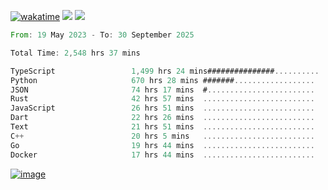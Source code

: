[![wakatime](https://wakatime.com/badge/user/00eead22-fb14-4dd0-ab8a-3625cafbd50d.svg)](https://wakatime.com/@00eead22-fb14-4dd0-ab8a-3625cafbd50d)
![](https://komarev.com/ghpvc/?username=flatypus)
![](https://pixel.flatypus.me/flatypus?type=tracker)
<!--START_SECTION:waka-->

```rust
From: 19 May 2023 - To: 30 September 2025

Total Time: 2,548 hrs 37 mins

TypeScript                 1,499 hrs 24 mins###############..........   58.51 %
Python                     670 hrs 28 mins #######..................   26.16 %
JSON                       74 hrs 17 mins  #........................   02.90 %
Rust                       42 hrs 57 mins  .........................   01.68 %
JavaScript                 26 hrs 51 mins  .........................   01.05 %
Dart                       22 hrs 26 mins  .........................   00.88 %
Text                       21 hrs 51 mins  .........................   00.85 %
C++                        20 hrs 5 mins   .........................   00.78 %
Go                         19 hrs 44 mins  .........................   00.77 %
Docker                     17 hrs 44 mins  .........................   00.69 %
```

<!--END_SECTION:waka-->
[<img alt="image" src="https://github.com/flatypus/flatypus/assets/68029599/0a302dc1-501c-43a0-ae8d-37ec4817f3bd">](https://flatypus.me)

